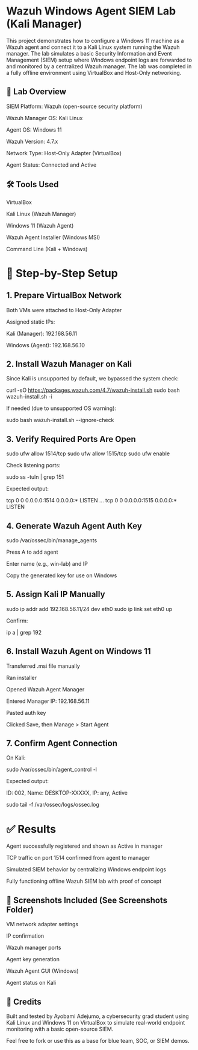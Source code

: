 # Wazuh Windows Agent SIEM Lab (Kali Manager)

This project demonstrates how to configure a Windows 11 machine as a Wazuh agent and connect it to a Kali Linux system running the Wazuh manager. The lab simulates a basic Security Information and Event Management (SIEM) setup where Windows endpoint logs are forwarded to and monitored by a centralized Wazuh manager. The lab was completed in a fully offline environment using VirtualBox and Host-Only networking.

## 🧪 Lab Overview

SIEM Platform: Wazuh (open-source security platform)

Wazuh Manager OS: Kali Linux

Agent OS: Windows 11

Wazuh Version: 4.7.x

Network Type: Host-Only Adapter (VirtualBox)

Agent Status: Connected and Active

## 🛠️ Tools Used

VirtualBox

Kali Linux (Wazuh Manager)

Windows 11 (Wazuh Agent)

Wazuh Agent Installer (Windows MSI)

Command Line (Kali + Windows)

# 🧰 Step-by-Step Setup

## 1. Prepare VirtualBox Network

Both VMs were attached to Host-Only Adapter

Assigned static IPs:

Kali (Manager): 192.168.56.11

Windows (Agent): 192.168.56.10

## 2. Install Wazuh Manager on Kali

Since Kali is unsupported by default, we bypassed the system check:

curl -sO https://packages.wazuh.com/4.7/wazuh-install.sh
sudo bash wazuh-install.sh -i

If needed (due to unsupported OS warning):

sudo bash wazuh-install.sh --ignore-check

## 3. Verify Required Ports Are Open

sudo ufw allow 1514/tcp
sudo ufw allow 1515/tcp
sudo ufw enable

Check listening ports:

sudo ss -tuln | grep 151

Expected output:

tcp 0 0 0.0.0.0:1514 0.0.0.0:* LISTEN
... 
tcp 0 0 0.0.0.0:1515 0.0.0.0:* LISTEN

## 4. Generate Wazuh Agent Auth Key

sudo /var/ossec/bin/manage_agents

Press A to add agent

Enter name (e.g., win-lab) and IP

Copy the generated key for use on Windows

## 5. Assign Kali IP Manually

sudo ip addr add 192.168.56.11/24 dev eth0
sudo ip link set eth0 up

Confirm:

ip a | grep 192

## 6. Install Wazuh Agent on Windows 11

Transferred .msi file manually

Ran installer

Opened Wazuh Agent Manager

Entered Manager IP: 192.168.56.11

Pasted auth key

Clicked Save, then Manage > Start Agent

## 7. Confirm Agent Connection

On Kali:

sudo /var/ossec/bin/agent_control -l

Expected output:

ID: 002, Name: DESKTOP-XXXXX, IP: any, Active

sudo tail -f /var/ossec/logs/ossec.log

# ✅ Results

Agent successfully registered and shown as Active in manager

TCP traffic on port 1514 confirmed from agent to manager

Simulated SIEM behavior by centralizing Windows endpoint logs

Fully functioning offline Wazuh SIEM lab with proof of concept

## 📸 Screenshots Included (See Screenshots Folder)

VM network adapter settings

IP confirmation

Wazuh manager ports

Agent key generation

Wazuh Agent GUI (Windows)

Agent status on Kali


## 🙌 Credits

Built and tested by Ayobami Adejumo, a cybersecurity grad student using Kali Linux and Windows 11 on VirtualBox to simulate real-world endpoint monitoring with a basic open-source SIEM.

Feel free to fork or use this as a base for blue team, SOC, or SIEM demos.


